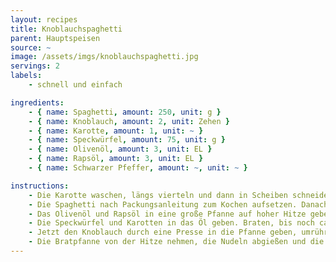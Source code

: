 ```yaml
---
layout: recipes
title: Knoblauchspaghetti
parent: Hauptspeisen
source: ~
image: /assets/imgs/knoblauchspaghetti.jpg
servings: 2
labels:
    - schnell und einfach

ingredients:
    - { name: Spaghetti, amount: 250, unit: g }
    - { name: Knoblauch, amount: 2, unit: Zehen }
    - { name: Karotte, amount: 1, unit: ~ }
    - { name: Speckwürfel, amount: 75, unit: g }
    - { name: Olivenöl, amount: 3, unit: EL }
    - { name: Rapsöl, amount: 3, unit: EL }
    - { name: Schwarzer Pfeffer, amount: ~, unit: ~ }

instructions:
    - Die Karotte waschen, längs vierteln und dann in Scheiben schneiden.
    - Die Spaghetti nach Packungsanleitung zum Kochen aufsetzen. Danach fortfahren.
    - Das Olivenöl und Rapsöl in eine große Pfanne auf hoher Hitze geben (Stufe 7/9 am Herd).
    - Die Speckwürfel und Karotten in das Öl geben. Braten, bis noch ca. 3 Minuten übrig sind, bis die Spaghetti fertig sind.
    - Jetzt den Knoblauch durch eine Presse in die Pfanne geben, umrühren und weiter braten, bis die Spaghetti fertig sind.
    - Die Bratpfanne von der Hitze nehmen, die Nudeln abgießen und die Nudeln auf die Teller geben. Anschließend das gebratene darauf verteilen und mit schwarzem Pfeffer nach Geschmack würzen. Fertig!
---
```


